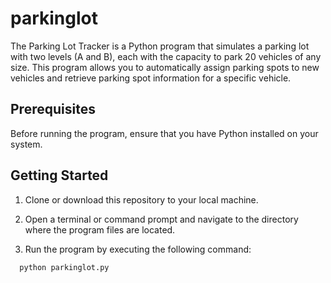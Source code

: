# parkinglot

The Parking Lot Tracker is a Python program that simulates a parking lot with two levels (A and B), each with the capacity to park 20 vehicles of any size. This program allows you to automatically assign parking spots to new vehicles and retrieve parking spot information for a specific vehicle.


## Prerequisites

Before running the program, ensure that you have Python installed on your system.

## Getting Started

1. Clone or download this repository to your local machine.

2. Open a terminal or command prompt and navigate to the directory where the program files are located.

3. Run the program by executing the following command:

  ```bash
    python parkinglot.py
  ```
